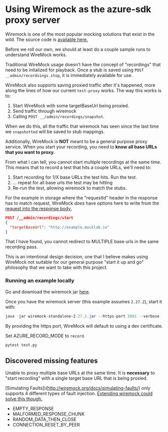 # Using Wiremock as the azure-sdk proxy server

Wiremock is one of the most popular mocking solutions that exist in the wild. The source code is [available here.](https://github.com/tomakehurst/wiremock)

Before we roll our own, we should at least do a couple sample runs to understand WireMock works. 

Traditional WireMock usage doesn't have the concept of "recordings" that need to be intialized for playback. Once a stub is saved using `POST __admin/recordsings.stop`, it is immediately available for use.

WireMock also supports saving proxied traffic after it's happened, more along the lines of how our current `test-proxy` works. The way this works is to:

1. Start WireMock with some targetBaseUrl being proxied. 
2. Send traffic through wiremock 
3. Calling `POST __/admin/recordings/snapshot`. 

When we do this, all the traffic that wiremock has seen since the last time we `snapshotted` will be saved to stub mappings.

Additionally, WireMock is **NOT** meant to be a general purpose proxy service. When you start your recording, you need to **know all base URLs that you want to proxy.**

From what I can tell, you cannot start multiple recordings at the same time. This means that to record a test that hits a couple URLs, we'll need to:

1. Start recording for 1/X base URLs the test hits. Run the test.
2. ... repeat for all base urls the test may be hitting
3. Re-run the test, allowing wiremock to match the stubs.

For the example in storage where the "requestId" header in the response has to match request, WireMock _does_ have options here to write from the [request into the response body.](http://wiremock.org/docs/response-templating/)


```JSON
POST /__admin/recordings/start
{
  "targetBaseUrl": "http://example.mocklab.io"
}
```

That I have found, you cannot redirect to MULTIPLE base urls in the same recording pass.

This is an intentional design decision, one that I believe makes using WireMock not suitable for our general purpose "start it up and go" philosophy that we want to take with this project.

### Running an example locally

Go and download the wiremock jar [here](http://wiremock.org/docs/running-standalone/).

Once you have the wiremock server (this example assumes `2.27.2`), start it with:

```powershell
java -jar wiremock-standalone-2.27.2.jar --https-port 5001 --verbose
```

By providing the https port, WireMock will default to using a dev certificate.

Set AZURE_RECORD_MODE to `record`.

```python
pytest test.py
```


## Discovered missing features

Unable to proxy multiple base URLs at the same time. It is **necessary** to "start recording" with a single target base URL that is being proxied.

[Simulating Faults])(http://wiremock.org/docs/simulating-faults/) only supports 4 different types of fault injection. [Extending wiremock could solve this though.](http://wiremock.org/docs/extending-wiremock/)

- EMPTY_RESPONSE
- MALFORMED_RESPONSE_CHUNK
- RANDOM_DATA_THEN_CLOSE
- CONNECTION_RESET_BY_PEER

